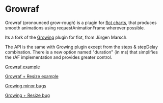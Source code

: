 Growraf
=======

Growraf (pronounced grow-rough) is a plugin for [flot charts](http://www.flotcharts.org), that produces smooth animations using requestAnimationFrame wherever possible.

Its a fork of the [Growing](https://github.com/jumjum123/JUMFlot) plugin for flot, from Jürgen Marsch.

The API is the same with Growing plugin except from the steps & stepDelay combination.
There is a new option named "duration" (in ms) that simplifies the rAF implementation and provides greater control.

[Growraf example](http://htmlpreview.github.io/?https://github.com/thgreasi/growraf/blob/master/examples/growraf.html)

[Growraf + Resize example](http://htmlpreview.github.io/?https://github.com/thgreasi/growraf/blob/master/examples/growrafresize.html)

[Growing minor bugs](http://htmlpreview.github.io/?https://github.com/thgreasi/growraf/blob/master/examples/grownullbug.html)

[Growing + Resize bug](http://htmlpreview.github.io/?https://github.com/thgreasi/growraf/blob/master/examples/resizegrowbug.html)
